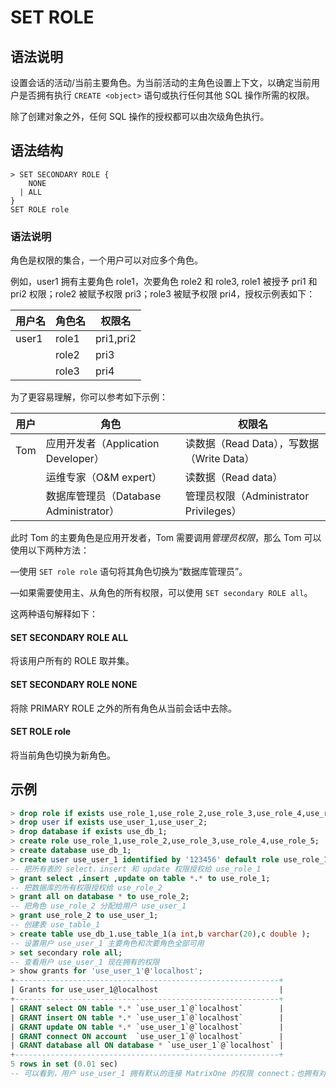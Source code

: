 # **SET ROLE**

## **语法说明**

设置会话的活动/当前主要角色。为当前活动的主角色设置上下文，以确定当前用户是否拥有执行 `CREATE <object>` 语句或执行任何其他 SQL 操作所需的权限。

除了创建对象之外，任何 SQL 操作的授权都可以由次级角色执行。

## **语法结构**

```
> SET SECONDARY ROLE {
    NONE
  | ALL  
}
SET ROLE role
```

### 语法说明

角色是权限的集合，一个用户可以对应多个角色。

例如，user1 拥有主要角色 role1，次要角色 role2 和 role3, role1 被授予 pri1 和 pri2 权限；role2 被赋予权限 pri3；role3 被赋予权限 pri4，授权示例表如下：

|用户名 | 角色名 | 权限名|
|---|---|---|
|user1|role1|pri1,pri2|
||role2|pri3|
||role3|pri4|

为了更容易理解，你可以参考如下示例：

|用户 | 角色 | 权限名|
|---|---|---|
|Tom|应用开发者（Application Developer）| 读数据（Read Data），写数据（Write Data）|
||运维专家（O&M expert）| 读数据（Read data）|
||数据库管理员（Database Administrator）| 管理员权限（Administrator Privileges）|

此时 Tom 的主要角色是应用开发者，Tom 需要调用*管理员权限*，那么 Tom 可以使用以下两种方法：

—使用 `SET role role` 语句将其角色切换为“数据库管理员”。

—如果需要使用主、从角色的所有权限，可以使用 `SET secondary ROLE all`。

这两种语句解释如下：

#### SET SECONDARY ROLE ALL

将该用户所有的 ROLE 取并集。

#### SET SECONDARY ROLE NONE

将除 PRIMARY ROLE 之外的所有角色从当前会话中去除。

#### SET ROLE role

将当前角色切换为新角色。

## **示例**

```sql
> drop role if exists use_role_1,use_role_2,use_role_3,use_role_4,use_role_5;
> drop user if exists use_user_1,use_user_2;
> drop database if exists use_db_1;
> create role use_role_1,use_role_2,use_role_3,use_role_4,use_role_5;
> create database use_db_1;
> create user use_user_1 identified by '123456' default role use_role_1;
-- 把所有表的 select，insert 和 update 权限授权给 use_role_1
> grant select ,insert ,update on table *.* to use_role_1;
-- 把数据库的所有权限授权给 use_role_2
> grant all on database * to use_role_2;
-- 把角色 use_role_2 分配给用户 use_user_1
> grant use_role_2 to use_user_1;
-- 创建表 use_table_1
> create table use_db_1.use_table_1(a int,b varchar(20),c double );
-- 设置用户 use_user_1 主要角色和次要角色全部可用
> set secondary role all;
-- 查看用户 use_user_1 现在拥有的权限
> show grants for 'use_user_1'@'localhost';
+-----------------------------------------------------------+
| Grants for use_user_1@localhost                           |
+-----------------------------------------------------------+
| GRANT select ON table *.* `use_user_1`@`localhost`        |
| GRANT insert ON table *.* `use_user_1`@`localhost`        |
| GRANT update ON table *.* `use_user_1`@`localhost`        |
| GRANT connect ON account  `use_user_1`@`localhost`        |
| GRANT database all ON database * `use_user_1`@`localhost` |
+-----------------------------------------------------------+
5 rows in set (0.01 sec)
-- 可以看到，用户 use_user_1 拥有默认的连接 MatrixOne 的权限 connect；也拥有对所有表的 select，insert 和 update 权限，同时也拥有对数据库的全部权限
```
